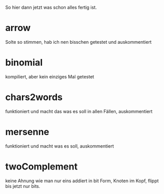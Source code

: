 So hier dann jetzt was schon alles fertig ist.

# arrow
Solte so stimmen, hab ich nen bisschen getestet und auskommentiert

# binomial
kompiliert, aber kein einziges Mal getestet

# chars2words
funktioniert und macht das was es soll in allen Fällen, auskommentiert

# mersenne
funktioniert und macht was es soll, auskommentiert

# twoComplement
keine Ahnung wie man nur eins addiert in bit Form, Knoten im Kopf, flippt bis jetzt nur bits.
